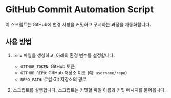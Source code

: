# GitHub Commit Automation Script

이 스크립트는 GitHub에 변경 사항을 커밋하고 푸시하는 과정을 자동화합니다.

## 사용 방법

1. `.env` 파일을 생성하고, 아래의 환경 변수를 설정합니다:
    - `GITHUB_TOKEN`: GitHub 토큰
    - `GITHUB_REPO`: GitHub 저장소 이름 (예: `username/repo`)
    - `REPO_PATH`: 로컬 Git 저장소의 경로

2. 스크립트를 실행합니다. 스크립트는 커밋할 파일 이름과 커밋 메시지를 물어봅니다.

